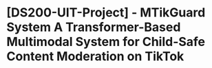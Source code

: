 # [DS200-UIT-Project] - MTikGuard System A Transformer-Based Multimodal System for Child-Safe Content Moderation on TikTok
